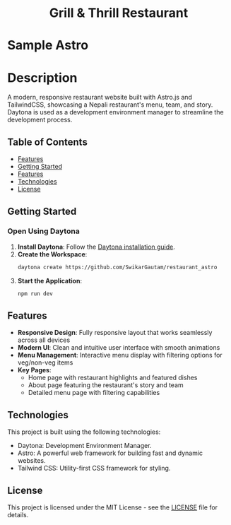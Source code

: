 
<h1 align="center">Grill & Thrill Restaurant</h1>

# Sample Astro

# Description
A modern, responsive restaurant website built with Astro.js and TailwindCSS, showcasing a Nepali restaurant's menu, team, and story.
Daytona is used as a development environment manager to streamline the development process.

## Table of Contents

- [Features](#features)
- [Getting Started](#getting-started)
- [Features](#features)
- [Technologies](#technologies)
- [License](#license)


## Getting Started

### Open Using Daytona

1. **Install Daytona**: Follow the [Daytona installation guide](https://www.daytona.io/docs/installation/installation/).
2. **Create the Workspace**:
   ```bash
   daytona create https://github.com/SwikarGautam/restaurant_astro
   ```
3. **Start the Application**:
    ```bash
    npm run dev
    ```

## Features

- **Responsive Design**: Fully responsive layout that works seamlessly across all devices
- **Modern UI**: Clean and intuitive user interface with smooth animations
- **Menu Management**: Interactive menu display with filtering options for veg/non-veg items
- **Key Pages**:
  - Home page with restaurant highlights and featured dishes
  - About page featuring the restaurant's story and team
  - Detailed menu page with filtering capabilities


## Technologies

This project is built using the following technologies:
- Daytona: Development Environment Manager.
- Astro: A powerful web framework for building fast and dynamic websites.
- Tailwind CSS: Utility-first CSS framework for styling.


## License

This project is licensed under the MIT License - see the [LICENSE](LICENSE) file for details.
